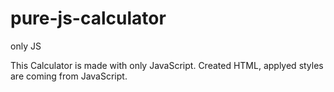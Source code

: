 # pure-js-calculator
only JS

This Calculator is made with only JavaScript. Created HTML, applyed styles are coming from JavaScript.
